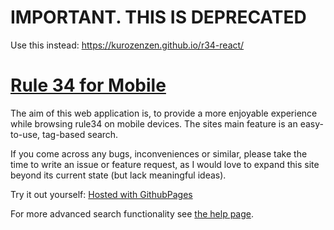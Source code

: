 # IMPORTANT. THIS IS DEPRECATED

Use this instead: https://kurozenzen.github.io/r34-react/


# [Rule 34 for Mobile](https://kurozenzen.github.io/r34/)
  The aim of this web application is, to provide a more enjoyable experience while browsing rule34 on mobile devices. The sites main feature is an easy-to-use, tag-based search.

  If you come across any bugs, inconveniences or similar, please take the time to write an issue or feature request, as I would love to expand this site beyond its current state (but lack meaningful ideas).

  Try it out yourself: [Hosted with GithubPages](https://kurozenzen.github.io/r34/)
  
  For more advanced search functionality see [the help page](https://kurozenzen.github.io/r34/html/help.html).
